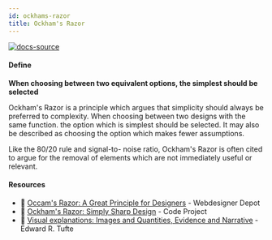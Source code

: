 ```yaml
---
id: ockhams-razor
title: Ockham's Razor
---
```


[![docs-source](https://img.shields.io/badge/SRC-UX%20Companion-blue)](https://play.google.com/store/apps/details?id=com.cyberduck.uxcompanion)

#### Define

**When choosing between two equivalent options, the simplest should be selected**

Ockham's Razor is a principle which argues that simplicity should always be preferred to complexity. When choosing between two designs with the same function. the option which is simplest should be selected. It may also be described as choosing the option which makes fewer assumptions.

Like the 80/20 rule and signal-to- noise ratio, Ockham's Razor is often cited to argue for the removal of elements which are not immediately useful or relevant.

#### Resources

* 📃 [Occam's Razor: A Great Principle for Designers](https://www.webdesignerdepot.com/2010/07/occams-razor-a-great-principle-for-designers/) - Webdesigner Depot
* 📃 [Ockham's Razor: Simply Sharp Design](https://www.codeproject.com/Articles/448764/Ockhams-Razor-Simply-Sharp-Design) - Code Project
* 📘 [Visual explanations: Images and Quantities, Evidence and Narrative](https://www.amazon.co.uk/Visual-Explanations-Quantities-Evidence-Narrative/dp/0961392126) - Edward R. Tufte